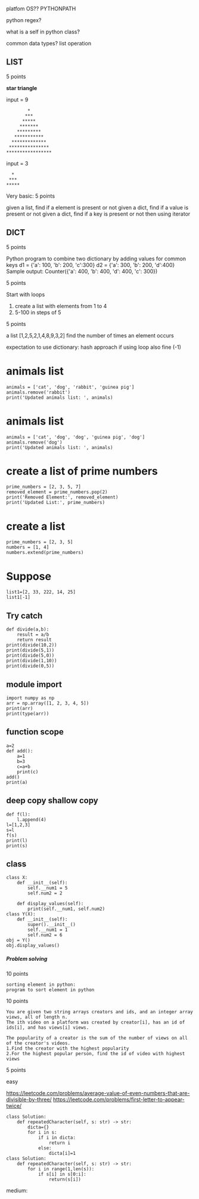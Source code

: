 platfom OS?? PYTHONPATH

python regex?

what is a self in python class?

common data types? list operation

## LIST

5 points

**star triangle**

input = 9

            *
           ***
          *****
         *******
        *********
       ***********
      *************
     ***************
    *****************

input = 3

      *
     ***
    *****

Very basic:
5 points

given a list, find if a element is present or not 
given a dict, find if a value is present or not
given a dict, find if a key is present or not
then using iterator

## DICT

5 points

Python program to combine two dictionary by adding values for common keys
    d1 = {'a': 100, 'b': 200, 'c':300}
    d2 = {'a': 300, 'b': 200, 'd':400}
    Sample output: Counter({'a': 400, 'b': 400, 'd': 400, 'c': 300})

5 points

Start with loops
1. create a list with elements from 1 to 4
2. 5-100 in steps of 5


5 points

a list [1,2,5,2,1,4,8,9,3,2]
find the number of times an element occurs

expectation to use dictionary: hash approach
if using loop also fine (-1)

# animals list
    animals = ['cat', 'dog', 'rabbit', 'guinea pig']
    animals.remove('rabbit')
    print('Updated animals list: ', animals)


# animals list
    animals = ['cat', 'dog', 'dog', 'guinea pig', 'dog']
    animals.remove('dog')
    print('Updated animals list: ', animals)

# create a list of prime numbers
    prime_numbers = [2, 3, 5, 7]
    removed_element = prime_numbers.pop(2)
    print('Removed Element:', removed_element)
    print('Updated List:', prime_numbers)

# create a list
    prime_numbers = [2, 3, 5]
    numbers = [1, 4]
    numbers.extend(prime_numbers)

# Suppose
    list1=[2, 33, 222, 14, 25]
    list1[-1]

## Try catch

    def divide(a,b):
        result = a/b
        return result
    print(divide(10,2))
    print(divide(5,1))
    print(divide(5,0))
    print(divide(1,10))
    print(divide(0,5))

## module import

    import numpy as np
    arr = np.array([1, 2, 3, 4, 5])
    print(arr)
    print(type(arr))

## function scope

    a=2
    def add():
        a=1
        b=3
        c=a+b
        print(c)
    add()
    print(a)

## deep copy shallow copy

    def f(l):
        l.append(4)
    l=[1,2,3]
    s=l
    f(s)
    print(l)
    print(s)


## class

    class X:
        def __init__(self):
            self.__num1 = 5
            self.num2 = 2

        def display_values(self):
            print(self.__num1, self.num2)
    class Y(X):
        def __init__(self):
            super().__init__()
            self.__num1 = 1
            self.num2 = 6
    obj = Y()
    obj.display_values()




##### Problem solving

10 points

    sorting element in python:
    program to sort element in python
    
10 points

    You are given two string arrays creators and ids, and an integer array views, all of length n. 
    The ith video on a platform was created by creator[i], has an id of ids[i], and has views[i] views.

    The popularity of a creator is the sum of the number of views on all of the creator's videos. 
    1.Find the creator with the highest popularity
    2.For the highest popular person, find the id of video with highest views

5 points

easy

https://leetcode.com/problems/average-value-of-even-numbers-that-are-divisible-by-three/
https://leetcode.com/problems/first-letter-to-appear-twice/

    class Solution:
        def repeatedCharacter(self, s: str) -> str:
            dicta={}
            for i in s:
                if i in dicta:
                    return i
                else:
                    dicta[i]=1
    class Solution:
        def repeatedCharacter(self, s: str) -> str:
            for i in range(1,len(s)):
                if s[i] in s[0:i]:
                    return(s[i])
                
medium:
